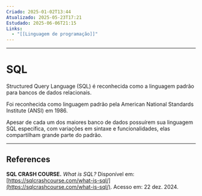 ```yaml
---
Criado: 2025-01-02T13:44
Atualizado: 2025-05-23T17:21
Estudado: 2025-06-06T21:15
Links:
  - "[[Linguagem de programação]]"
---
```

---
# SQL

Structured Query Language (SQL) é reconhecida como a linguagem padrão para bancos de dados relacionais. 

Foi reconhecida como linguagem padrão pela American National Standards Institute (ANSI) em 1986.

Apesar de cada um dos maiores banco de dados possuírem sua linguagem SQL específica, com variações em sintaxe e funcionalidades, elas compartilham grande parte do padrão.  

---
## References

**SQL CRASH COURSE.** _What is SQL?_ Disponível em: [https://sqlcrashcourse.com/what-is-sql/](https://sqlcrashcourse.com/what-is-sql/). Acesso em: 22 dez. 2024.